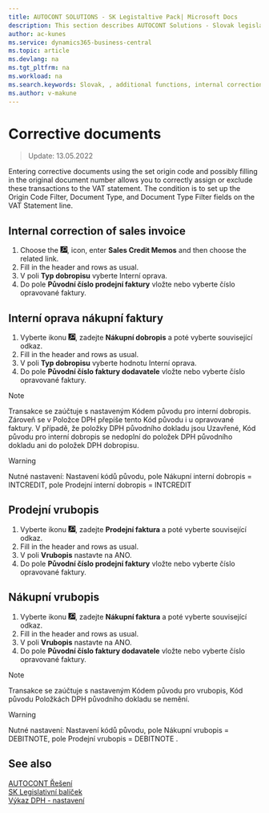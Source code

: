 ```yaml
---
title: AUTOCONT SOLUTIONS - SK Legistaltive Pack| Microsoft Docs
description: This section describes AUTOCONT Solutions - Slovak legislation
author: ac-kunes
ms.service: dynamics365-business-central
ms.topic: article
ms.devlang: na
ms.tgt_pltfrm: na
ms.workload: na
ms.search.keywords: Slovak, , additional functions, internal correction, debit memo, credit memo
ms.author: v-makune
---
```

# Corrective documents
> Update: 13.05.2022

Entering corrective documents using the set origin code and possibly filling in the original document number allows you to correctly assign or exclude these transactions to the VAT statement. The condition is to set up the Origin Code Filter, Document Type, and Document Type Filter fields on the VAT Statement line.

## Internal correction of sales invoice

1. Choose the ![Lightbulb that opens the Tell Me feature.](media/ui-search/search_small.png "Tell me what you want to do"), icon, enter **Sales Credit Memos** and then choose the related link.
2. Fill in the header and rows as usual.
3. V poli **Typ dobropisu** vyberte Interní oprava.
4. Do pole **Původní číslo prodejní faktury** vložte nebo vyberte číslo opravované faktury.



## Interní oprava nákupní faktury

1. Vyberte ikonu ![Žárovky, která otevře funkci Řekněte mi](media/ui-search/search_small.png "Řekněte mi, co chcete dělat"), zadejte **Nákupní dobropis** a poté vyberte související odkaz.
2. Fill in the header and rows as usual.
3. V poli **Typ dobropisu** vyberte hodnotu Interní oprava.
4. Do pole **Původní číslo faktury dodavatele** vložte nebo vyberte číslo opravované faktury.

> [!NOTE]
> Transakce se zaúčtuje s nastaveným Kódem původu pro interní dobropis. Zároveň se v Položce DPH přepíše tento Kód původu i u opravované faktury.
> V případě, že položky DPH původního dokladu jsou Uzavřené, Kód původu pro interní dobropis se nedoplní do položek DPH původního dokladu ani do položek DPH dobropisu.

> [!WARNING]
> Nutné nastavení: Nastavení kódů původu, pole Nákupní interní dobropis = INTCREDIT, pole Prodejní interní dobropis = INTCREDIT

## Prodejní vrubopis
1. Vyberte ikonu ![Žárovky, která otevře funkci Řekněte mi](media/ui-search/search_small.png "Řekněte mi, co chcete dělat"), zadejte **Prodejní faktura** a poté vyberte související odkaz.
2. Fill in the header and rows as usual.
3. V poli **Vrubopis** nastavte na ANO.
4. Do pole **Původní číslo prodejní faktury** vložte nebo vyberte číslo opravované faktury.

## Nákupní vrubopis
1. Vyberte ikonu ![Žárovky, která otevře funkci Řekněte mi](media/ui-search/search_small.png "Řekněte mi, co chcete dělat"), zadejte **Nákupní faktura** a poté vyberte související odkaz.
2. Fill in the header and rows as usual.
3. V poli **Vrubopis** nastavte na ANO.
4. Do pole **Původní číslo faktury dodavatele** vložte nebo vyberte číslo opravované faktury.

> [!NOTE]
> Transakce se zaúčtuje s nastaveným Kódem původu pro vrubopis, Kód původu Položkách DPH původního dokladu se nemění.

> [!WARNING]
> Nutné nastavení: Nastavení kódů původu, pole Nákupní vrubopis = DEBITNOTE, pole Prodejní vrubopis = DEBITNOTE .

## See also

[AUTOCONT Řešení](../index.md)  
[SK Legislativní balíček](ac-sk-legislative-pack.md)  
[Výkaz DPH - nastavení](ac-sk-vat-statement-setup.md)
